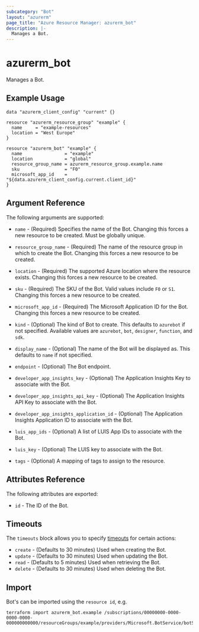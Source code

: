 ```yaml
---
subcategory: "Bot"
layout: "azurerm"
page_title: "Azure Resource Manager: azurerm_bot"
description: |-
  Manages a Bot.
---
```


# azurerm_bot

Manages a Bot.

## Example Usage

```hcl
data "azurerm_client_config" "current" {}

resource "azurerm_resource_group" "example" {
  name     = "example-resources"
  location = "West Europe"
}

resource "azurerm_bot" "example" {
  name                = "example"
  location            = "global"
  resource_group_name = azurerm_resource_group.example.name
  sku                 = "F0"
  microsoft_app_id    = "${data.azurerm_client_config.current.client_id}"
}
```

## Argument Reference

The following arguments are supported:

* `name` - (Required) Specifies the name of the Bot. Changing this forces a new resource to be created. Must be globally unique.

* `resource_group_name` - (Required) The name of the resource group in which to create the Bot. Changing this forces a new resource to be created.

* `location` - (Required) The supported Azure location where the resource exists. Changing this forces a new resource to be created.

* `sku` - (Required) The SKU of the Bot. Valid values include `F0` or `S1`. Changing this forces a new resource to be created.

* `microsoft_app_id` - (Required) The Microsoft Application ID for the Bot. Changing this forces a new resource to be created.

* `kind` - (Optional) The kind of Bot to create. This defaults to `azurebot` if not specified. Available values are `azurebot`, `bot`, `designer`, `function`, and `sdk`.

* `display_name` - (Optional) The name of the Bot will be displayed as. This defaults to `name` if not specified.

* `endpoint` - (Optional) The Bot endpoint.

* `developer_app_insights_key` - (Optional) The Application Insights Key to associate with the Bot.

* `developer_app_insights_api_key` - (Optional) The Application Insights API Key to associate with the Bot.

* `developer_app_insights_application_id` - (Optional) The Application Insights Application ID to associate with the Bot.

* `luis_app_ids` - (Optional) A list of LUIS App IDs to associate with the Bot.

* `luis_key` - (Optional) The LUIS key to associate with the Bot.

* `tags` - (Optional) A mapping of tags to assign to the resource.

## Attributes Reference

The following attributes are exported:

* `id` - The ID of the Bot.

## Timeouts

The `timeouts` block allows you to specify [timeouts](https://www.terraform.io/docs/configuration/resources.html#timeouts) for certain actions:

* `create` - (Defaults to 30 minutes) Used when creating the Bot.
* `update` - (Defaults to 30 minutes) Used when updating the Bot.
* `read` - (Defaults to 5 minutes) Used when retrieving the Bot.
* `delete` - (Defaults to 30 minutes) Used when deleting the Bot.

## Import

Bot's can be imported using the `resource id`, e.g.

```shell
terraform import azurerm_bot.example /subscriptions/00000000-0000-0000-0000-000000000000/resourceGroups/example/providers/Microsoft.BotService/botServices/example
```
